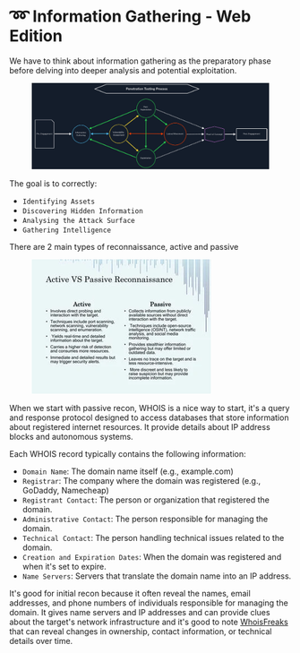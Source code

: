 # ➿ Information Gathering - Web Edition

We have to think about information gathering as the preparatory phase before delving into deeper analysis and potential exploitation.

<figure><img src="../../../.gitbook/assets/image (3) (1) (1).png" alt=""><figcaption></figcaption></figure>

The goal is to correctly:

* `Identifying Assets`
* `Discovering Hidden Information`
* `Analysing the Attack Surface`
* `Gathering Intelligence`

There are 2 main types of reconnaissance, active and passive&#x20;

<figure><img src="../../../.gitbook/assets/image (1) (1) (1) (1) (1).png" alt=""><figcaption></figcaption></figure>

When we start with passive recon, WHOIS is a nice way to start, it's a query and response protocol designed to access databases that store information about registered internet resources. It provide details about IP address blocks and autonomous systems.

Each WHOIS record typically contains the following information:

* `Domain Name`: The domain name itself (e.g., example.com)
* `Registrar`: The company where the domain was registered (e.g., GoDaddy, Namecheap)
* `Registrant Contact`: The person or organization that registered the domain.
* `Administrative Contact`: The person responsible for managing the domain.
* `Technical Contact`: The person handling technical issues related to the domain.
* `Creation and Expiration Dates`: When the domain was registered and when it's set to expire.
* `Name Servers`: Servers that translate the domain name into an IP address.

It's good for initial recon because it often reveal the names, email addresses, and phone numbers of individuals responsible for managing the domain. It gives name servers and IP addresses and can provide clues about the target's network infrastructure and it's good to note [WhoisFreaks](https://whoisfreaks.com/) that can reveal changes in ownership, contact information, or technical details over time.

